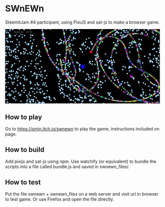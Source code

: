 # SWnEWn
SteemitJam #4 participant, using PixiJS and sat-js to make a browser game.

![box](https://github.com/smjnab/SWnEWn/blob/master/images/swnewn.png)

## How to play
Go to https://smjn.itch.io/swnewn to play the game, instructions included on page.

## How to build
Add pixijs and sat-js using npm. Use watchify (or equivalent) to bundle the scripts into a file called bundle.js and saved in swnewn_files/.

## How to test
Put the file swnewn + swnewn_files on a web server and visit url in browser to test game. Or use Firefox and open the file directly.

